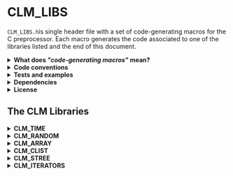 # CLM_LIBS

`CLM_LIBS.h`is single header file with a set of code-generating macros for the C preprocessor. Each macro generates the code associated to one of the libraries listed and the end of this document.

<details><summary><strong>What does <em>"code-generating macros"</em> mean?</strong></summary><p><hr></p></details>

<details><summary><strong>Code conventions</strong></summary><p><hr></p></details>

<details><summary><strong>Tests and examples</strong></summary><p><hr></p></details>

<details><summary><strong>Dependencies</strong></summary><p>

All the `CLM_LIBS` are mutually independent. That means that they don't rely on each other to work and that including one of them will never include the others. Moreover, functions inside a given `CLM_LIB` are mutually independent too. In particular, there are no hidden auxiliary functions that do not appear in the lists provided below.

Regarding the C standar library, the `CLM_LIBS.h` header file automatically includes the following headers:

```c
#include <stdlib.h>
#include <string.h>
#include <assert.h>
#include <stdio.h>
#include <time.h>
```
<hr></p></details>

<details><summary><strong>License</strong></summary><p><hr></p></details>

## The CLM Libraries

<details><summary><strong>CLM_TIME</strong></summary><p>

The `IMPORT_CLM_TIME(prefix)` macro generates the following functions:

<details><summary><strong>elapsed</strong></summary><p>

Returns a double with the number of seconds elapsed since the last `start = clock();`.

```c
clock_t MyCrono = clock();
do_something();
printf("do_something takes %.3f seconds.\n", elapsed(MyCrono));
```
<hr></p></details>

<details><summary><strong>get_timestamp</strong></summary><p>

*To Do*

<hr></p></details>
<hr></p></details>

<details><summary><strong>CLM_RANDOM</strong></summary><p><hr></p></details>
<details><summary><strong>CLM_ARRAY</strong></summary><p><hr></p></details>
<details><summary><strong>CLM_CLIST</strong></summary><p><hr></p></details>
<details><summary><strong>CLM_STREE</strong></summary><p><hr></p></details>
<details><summary><strong>CLM_ITERATORS</strong></summary><hr><p></p></details>
